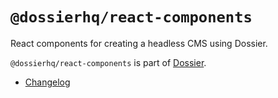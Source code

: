 # `@dossierhq/react-components`

React components for creating a headless CMS using Dossier.

`@dossierhq/react-components` is part of [Dossier](https://www.dossierhq.dev/).

- [Changelog](./CHANGELOG.md)
